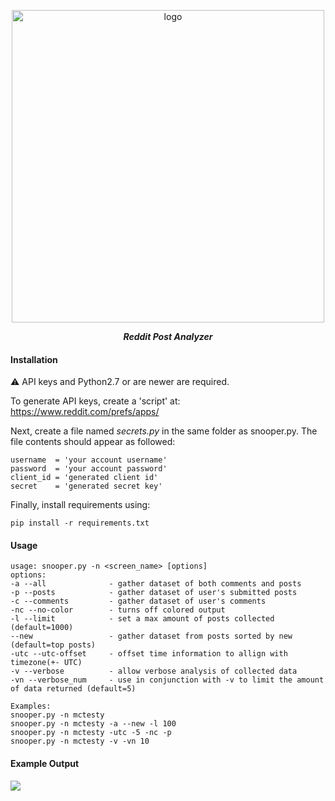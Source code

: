 <p align="center">
    <img src="https://i.imgur.com/2MFVX6h.png" alt="logo" width="500"/>
</p>
<p align="center">
    <strong><i>Reddit Post Analyzer</i></strong>
</p>

#### Installation
⚠ API keys and Python2.7 or are newer are required.

To generate API keys, create a 'script' at: https://www.reddit.com/prefs/apps/

Next, create a file named _secrets.py_ in the same folder as snooper.py.  The file contents should appear as followed:
```
username  = 'your account username'
password  = 'your account password'
client_id = 'generated client id'
secret    = 'generated secret key'
```

Finally, install requirements using:
```
pip install -r requirements.txt
```

#### Usage
```
usage: snooper.py -n <screen_name> [options]
options:
-a --all              - gather dataset of both comments and posts
-p --posts            - gather dataset of user's submitted posts
-c --comments         - gather dataset of user's comments
-nc --no-color        - turns off colored output
-l --limit            - set a max amount of posts collected (default=1000)
--new                 - gather dataset from posts sorted by new (default=top posts)
-utc --utc-offset     - offset time information to allign with timezone(+- UTC)
-v --verbose          - allow verbose analysis of collected data
-vn --verbose_num     - use in conjunction with -v to limit the amount of data returned (default=5)

Examples: 
snooper.py -n mctesty
snooper.py -n mctesty -a --new -l 100
snooper.py -n mctesty -utc -5 -nc -p
snooper.py -n mctesty -v -vn 10
```

#### Example Output
![](https://i.imgur.com/mX9dvc5.png)